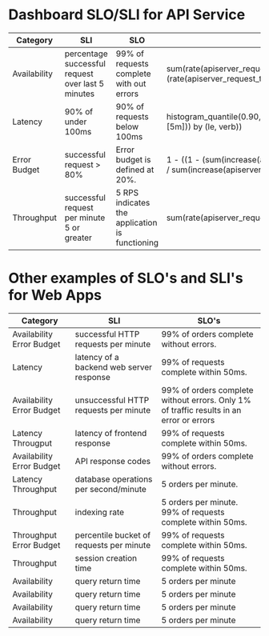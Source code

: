 # Dashboard SLO/SLI for API Service

| Category     | SLI      | SLO                                                                | Query                                       |
|--------------|----------|--------------------------------------------------------------------|---------------------------------------------|
| Availability |    percentage successful request over last 5 minutes | 99% of requests complete with out errors |sum(rate(apiserver_request_total{job="apiserver",code!~"5.."}[5m]))/sum (rate(apiserver_request_total{job="apiserver"}[5m])) |
| Latency| 90% of under 100ms | 90% of requests below 100ms | histogram_quantile(0.90,sum(rate(apiserver_request_duration_seconds_bucket{job="apiserver"}[5m])) by (le, verb)) | 
| Error Budget | successful request > 80%  | Error budget is defined at 20%.|1 - ((1 - (sum(increase(apiserver_request_total{job="apiserver", code="200"}[5m])) by (verb)) / sum(increase(apiserver_request_total{job="apiserver"}[5m])) by (verb)) / (1 - .80)) |
| Throughput   |   successful request per minute 5 or greater  | 5 RPS indicates the application is functioning | sum(rate(apiserver_request_total{job="apiserver",code=~"2.."}[5m])) |


# Other examples of SLO's and SLI's for Web Apps

| Category     | SLI      | SLO's                                                                |
|--------------|----------|--------------------------------------------------------------------|
| Availability Error Budget |  successful HTTP requests per minute | 99% of orders complete without errors.| Only 1% of traffic results in an error or errors |
| Latency |  latency of a backend web server response |99% of requests complete within 50ms. | Be able to sustain 500 visitors per minute while keeping the latency below 50ms |
| Availability Error Budget |  unsuccessful HTTP requests per minute | 99% of orders complete without errors. Only 1% of traffic results in an error or errors |
| Latency Througput |  latency of frontend response | 99% of requests complete within 50ms. | Be able to sustain 500 visitors per minute while keeping the latency below 50ms |
| Availability Error Budget |  API response codes | 99% of orders complete without errors. | Only 1% of traffic results in an error or errors |
| Latency Throughput |  database operations per second/minute | 5 orders per minute.| Be able to sustain 500 visitors per minute while keeping the latency below 50ms|
| Throughput |  indexing rate | 5 orders per minute.  99% of requests complete within 50ms. |  Be able to sustain 500 visitors per minute while keeping the latency below 50ms |
| Throughput Error Budget |  percentile bucket of requests per minute | 99% of requests complete within 50ms. | 99% of orders complete without errors |
| Throughput|  session creation time | 99% of requests complete within 50ms. | Be able to sustain 500 visitors per minute while keeping the latency below 50ms |
| Availability |  query return time | 5 orders per minute | 90% of requests are read from the cache layer |
| Availability |  query return time | 5 orders per minute | 90% of requests are read from the cache layer |
| Availability |  query return time | 5 orders per minute | 90% of requests are read from the cache layer |
| Availability |  query return time | 5 orders per minute | 90% of requests are read from the cache layer |

